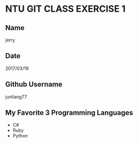 # NTU GIT CLASS EXERCISE 1

Name
----
jerry

Date
----
2017/03/19

Github Username
---------------
junliang77

My Favorite 3 Programming Languages
--------------------------------
- C#
- Ruby
- Python
